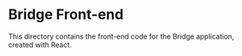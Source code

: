 # Bridge Front-end
This directory contains the front-end code for the Bridge application, created with React.
